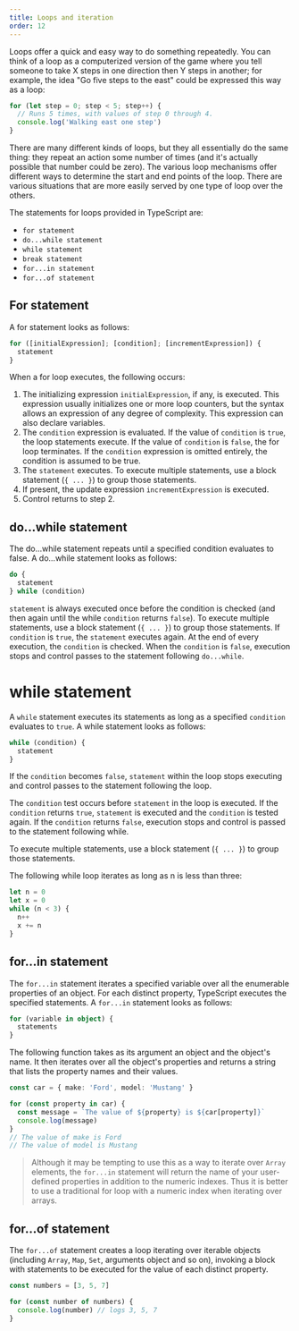 ```yaml
---
title: Loops and iteration
order: 12
---
```


Loops offer a quick and easy way to do something repeatedly. You can think of a
loop as a computerized version of the game where you tell someone to take X
steps in one direction then Y steps in another; for example, the idea "Go five
steps to the east" could be expressed this way as a loop:

```typescript
for (let step = 0; step < 5; step++) {
  // Runs 5 times, with values of step 0 through 4.
  console.log('Walking east one step')
}
```

There are many different kinds of loops, but they all essentially do the same
thing: they repeat an action some number of times (and it's actually possible
that number could be zero). The various loop mechanisms offer different ways to
determine the start and end points of the loop. There are various situations
that are more easily served by one type of loop over the others.

The statements for loops provided in TypeScript are:

- `for statement`
- `do...while statement`
- `while statement`
- `break statement`
- `for...in statement`
- `for...of statement`

## For statement

A for statement looks as follows:

```typescript
for ([initialExpression]; [condition]; [incrementExpression]) {
  statement
}
```

When a for loop executes, the following occurs:

1. The initializing expression `initialExpression`, if any, is executed. This
   expression usually initializes one or more loop counters, but the syntax
   allows an expression of any degree of complexity. This expression can also
   declare variables.
1. The `condition` expression is evaluated. If the value of `condition` is
   `true`, the loop statements execute. If the value of `condition` is `false`,
   the for loop terminates. If the `condition` expression is omitted entirely,
   the condition is assumed to be true.
1. The `statement` executes. To execute multiple statements, use a block
   statement (`{ ... }`) to group those statements.
1. If present, the update expression `incrementExpression` is executed.
1. Control returns to step 2.

## do...while statement

The do...while statement repeats until a specified condition evaluates to false.
A do...while statement looks as follows:

```typescript
do {
  statement
} while (condition)
```

`statement` is always executed once before the condition is checked (and then
again until the while `condition` returns `false`). To execute multiple
statements, use a block statement (`{ ... }`) to group those statements. If
`condition` is `true`, the `statement` executes again. At the end of every
execution, the `condition` is checked. When the `condition` is `false`,
execution stops and control passes to the statement following `do...while`.

# while statement

A `while` statement executes its statements as long as a specified `condition`
evaluates to `true`. A while statement looks as follows:

```typescript
while (condition) {
  statement
}
```

If the `condition` becomes `false`, `statement` within the loop stops executing
and control passes to the statement following the loop.

The `condition` test occurs before `statement` in the loop is executed. If the
`condition` returns `true`, `statement` is executed and the `condition` is
tested again. If the `condition` returns `false`, execution stops and control is
passed to the statement following while.

To execute multiple statements, use a block statement (`{ ... }`) to group those
statements.

The following while loop iterates as long as n is less than three:

```typescript
let n = 0
let x = 0
while (n < 3) {
  n++
  x += n
}
```

## for...in statement

The `for...in` statement iterates a specified variable over all the enumerable
properties of an object. For each distinct property, TypeScript executes the
specified statements. A `for...in` statement looks as follows:

```typescript
for (variable in object) {
  statements
}
```

The following function takes as its argument an object and the object's name. It
then iterates over all the object's properties and returns a string that lists
the property names and their values.

```typescript
const car = { make: 'Ford', model: 'Mustang' }

for (const property in car) {
  const message = `The value of ${property} is ${car[property]}`
  console.log(message)
}
// The value of make is Ford
// The value of model is Mustang
```

> Although it may be tempting to use this as a way to iterate over `Array`
> elements, the `for...in` statement will return the name of your user-defined
> properties in addition to the numeric indexes. Thus it is better to use a
> traditional for loop with a numeric index when iterating over arrays.

## for...of statement

The `for...of` statement creates a loop iterating over iterable objects
(including `Array`, `Map`, `Set`, arguments object and so on), invoking a block
with statements to be executed for the value of each distinct property.

```typescript
const numbers = [3, 5, 7]

for (const number of numbers) {
  console.log(number) // logs 3, 5, 7
}
```
